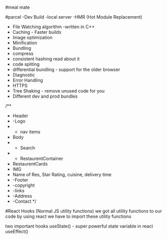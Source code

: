#meal mate

#parcel
-Dev Build
-local server
-HMR (Hot Module Replacement)

- File Watching algorithm -written in C++
- Caching - Faster builds
- Image optimization
- Minification
- Bundling
- compress
- consistent hashing read about it
- code spliting
- differential bundling - support for the older browser
- Diagnostic
- Error Handling
- HTTPS
- Tree Shaking - remove unused code for you
- Different dev and prod bundles

/\*\*

- Header
- -Logo
- - nav items
- Body
- - Search
- - RestaurentContainer
- RestaurentCards
- IMG
- Name of Res, Star Rating, cuisine, delivery time
- -Footer
- -copyright
- -links
- -Address
- -Contact
  \*/

#React Hooks
(Normal JS utility functions)
we got all utility functions to our code by using react we have to import these utility functions

two important hooks
useState() - super powerful state variable in react
useEffect()
